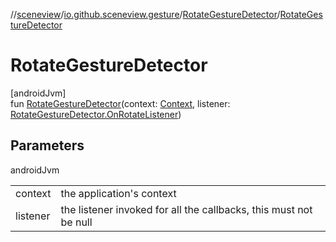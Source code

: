 //[sceneview](../../../index.md)/[io.github.sceneview.gesture](../index.md)/[RotateGestureDetector](index.md)/[RotateGestureDetector](-rotate-gesture-detector.md)

# RotateGestureDetector

[androidJvm]\
fun [RotateGestureDetector](-rotate-gesture-detector.md)(context: [Context](https://developer.android.com/reference/kotlin/android/content/Context.html), listener: [RotateGestureDetector.OnRotateListener](-on-rotate-listener/index.md))

## Parameters

androidJvm

| | |
|---|---|
| context | the application's context |
| listener | the listener invoked for all the callbacks, this must not be null |
